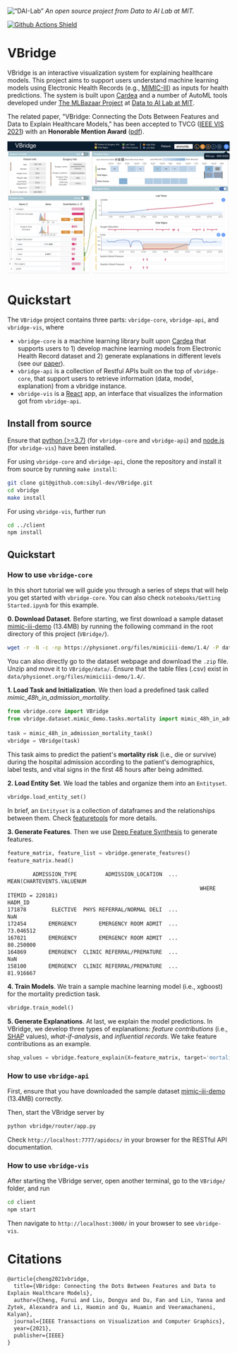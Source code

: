 <p align="left">
<img width=15% src="https://dai.lids.mit.edu/wp-content/uploads/2018/06/Logo_DAI_highres.png" alt=“DAI-Lab” />
<i>An open source project from Data to AI Lab at MIT.</i>
</p>

<!-- Uncomment these lines after releasing the package to PyPI for version and downloads badges -->
<!--[![PyPI Shield](https://img.shields.io/pypi/v/vbridge.svg)](https://pypi.python.org/pypi/vbridge)-->
<!--[![Downloads](https://pepy.tech/badge/vbridge)](https://pepy.tech/project/vbridge)-->
[![Github Actions Shield](https://github.com/sibyl-dev/VBridge/workflows/Run%20Tests/badge.svg)](https://github.com/sibyl-dev/VBridge/actions)


# VBridge

VBridge is an interactive visualization system for explaining healthcare models.
This project aims to support users understand machine learning models using
Electronic Health Records (e.g., [MIMIC-III](https://mimic.physionet.org))
as inputs for health predictions.
The system is built upon [Cardea](https://github.com/MLBazaar/Cardea) and a number of AutoML tools developed under [The MLBazaar Project](https://mlbazaar.github.io/) at [Data to AI Lab at MIT](https://dai.lids.mit.edu/).

The related paper, "VBridge: Connecting the Dots Between Features and Data to Explain Healthcare Models,"
has been accepted to TVCG ([IEEE VIS 2021](http://ieeevis.org/year/2021/welcome))
with an **Honorable Mention Award** ([pdf](https://arxiv.org/abs/2108.02550)).

![](docs/images/teaser.png)

# Quickstart

The `VBridge` project contains three parts: `vbridge-core`, `vbridge-api`, and `vbridge-vis`, where
* `vbridge-core` is a machine learning library built upon [Cardea](https://github.com/MLBazaar/Cardea)
 that supports users to 1) develop machine learning models from Electronic Health Record dataset
 and 2) generate explanations in different levels (see our [paper](https://arxiv.org/abs/2108.02550)).
* `vbridge-api` is a collection of Restful APIs built on the top of `vbridge-core`, that support
 users to retrieve information (data, model, explanation) from a vbridge instance.
* `vbridge-vis` is a [React](https://reactjs.org/) app, an interface that visualizes the information got from `vbridge-api`.

## Install from source
Ensure that [python (>=3.7)](https://www.python.org/) (for `vbridge-core` and `vbridge-api`)
and [node.js](https://nodejs.org/) (for `vbridge-vis`) have been installed.

For using `vbridge-core` and `vbridge-api`, clone the repository and install it from source by running `make install`:

```bash
git clone git@github.com:sibyl-dev/VBridge.git
cd vbridge
make install
```

For using `vbridge-vis`, further run

```bash
cd ../client
npm install
```

## Quickstart

### How to use `vbridge-core`
In this short tutorial we will guide you through a series of steps that will help you
get started with `vbridge-core`. You can also check `notebooks/Getting Started.ipynb` for this example.

**0. Download Dataset**. Before starting, we first download a sample dataset [mimic-iii-demo](https://physionet.org/content/mimiciii-demo/1.4/) (13.4MB)
by running the following command in the root directory of this project (`VBridge/`).
```bash
wget -r -N -c -np https://physionet.org/files/mimiciii-demo/1.4/ -P data/
```
You can also directly go to the dataset webpage and download the `.zip` file.
Unzip and move it to `VBridge/data/`.
Ensure that the table files (.csv) exist in `data/physionet.org/files/mimiciii-demo/1.4/`.

**1. Load Task and Initialization**. We then load a predefined task called *mimic_48h_in_admission_mortality*.

```python
from vbridge.core import VBridge
from vbridge.dataset.mimic_demo.tasks.mortality import mimic_48h_in_admission_mortality_task

task = mimic_48h_in_admission_mortality_task()
vbridge = VBridge(task)
```

This task aims to predict the patient's **mortality risk** (i.e., die or survive) during the hospital admission according to the patient's demographics, label tests, and vital signs in the first 48 hours after being admitted.

**2. Load Entity Set**. We load the tables and organize them into an `Entityset`.
```python
vbridge.load_entity_set()
```
In brief, an `Entityset` is a collection of dataframes and the relationships between them. Check [featuretools](https://featuretools.alteryx.com/en/stable/getting_started/using_entitysets.html) for more details.

**3. Generate Features**. Then we use [Deep Feature Synthesis](https://featuretools.alteryx.com/en/stable/getting_started/afe.html)
to generate features.
```python
feature_matrix, feature_list = vbridge.generate_features()
feature_matrix.head()
```
```
        ADMISSION_TYPE         ADMISSION_LOCATION  ...  MEAN(CHARTEVENTS.VALUENUM
                                                             WHERE ITEMID = 220181)
HADM_ID
171878        ELECTIVE  PHYS REFERRAL/NORMAL DELI  ...                          NaN
172454       EMERGENCY       EMERGENCY ROOM ADMIT  ...                    73.046512
167021       EMERGENCY       EMERGENCY ROOM ADMIT  ...                    80.250000
164869       EMERGENCY  CLINIC REFERRAL/PREMATURE  ...                          NaN
158100       EMERGENCY  CLINIC REFERRAL/PREMATURE  ...                    81.916667

```

**4. Train Models**. We train a sample machine learning model (i.e., xgboost) for the mortality prediction task.
```python
vbridge.train_model()
```

**5. Generate Explanations**. At last, we explain the model predictions.
In VBridge, we develop three types of explanations: *feature contributions* (i.e., [SHAP](https://github.com/slundberg/shap) values),
*what-if-analysis*, and *influential records*.
We take feature contributions as an example.
```python
shap_values = vbridge.feature_explain(X=feature_matrix, target='mortality')
```

### How to use `vbridge-api`
First, ensure that you have downloaded the sample dataset [mimic-iii-demo](https://physionet.org/content/mimiciii-demo/1.4/) (13.4MB) correctly.

Then, start the VBridge server by
```bash
python vbridge/router/app.py
```

Check `http://localhost:7777/apidocs/` in your browser for the RESTful API documentation.

### How to use `vbridge-vis`
After starting the VBridge server, open another terminal, go to the `VBridge/` folder, and run
```bash
cd client
npm start
```

Then navigate to `http://localhost:3000/` in your browser to see `vbridge-vis`.

# Citations
```
@article{cheng2021vbridge,
  title={VBridge: Connecting the Dots Between Features and Data to Explain Healthcare Models},
  author={Cheng, Furui and Liu, Dongyu and Du, Fan and Lin, Yanna and Zytek, Alexandra and Li, Haomin and Qu, Huamin and Veeramachaneni, Kalyan},
  journal={IEEE Transactions on Visualization and Computer Graphics},
  year={2021},
  publisher={IEEE}
}
